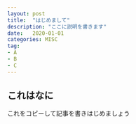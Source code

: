 ```yaml
---
layout: post
title:  "はじめまして"
description: "ここに説明を書きます"
date:   2020-01-01
categories: MISC
tag: 
- A
- B
- C
---
```


## これはなに
これをコピーして記事を書きはじめましょう
